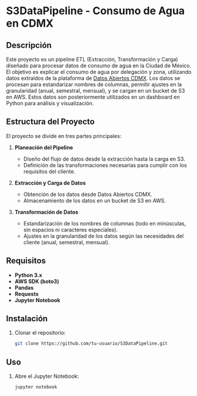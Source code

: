 # S3DataPipeline - Consumo de Agua en CDMX

## Descripción

Este proyecto es un pipeline ETL (Extracción, Transformación y Carga) diseñado para procesar datos de consumo de agua en la Ciudad de México. El objetivo es explicar el consumo de agua por delegación y zona, utilizando datos extraídos de la plataforma de [Datos Abiertos CDMX](https://datos.cdmx.gob.mx/dataset/consumo-agua). Los datos se procesan para estandarizar nombres de columnas, permitir ajustes en la granularidad (anual, semestral, mensual), y se cargan en un bucket de S3 en AWS. Estos datos son posteriormente utilizados en un dashboard en Python para análisis y visualización.

## Estructura del Proyecto

El proyecto se divide en tres partes principales:

1. **Planeación del Pipeline**
   - Diseño del flujo de datos desde la extracción hasta la carga en S3.
   - Definición de las transformaciones necesarias para cumplir con los requisitos del cliente.

2. **Extracción y Carga de Datos**
   - Obtención de los datos desde Datos Abiertos CDMX.
   - Almacenamiento de los datos en un bucket de S3 en AWS.

3. **Transformación de Datos**
   - Estandarización de los nombres de columnas (todo en minúsculas, sin espacios ni caracteres especiales).
   - Ajustes en la granularidad de los datos según las necesidades del cliente (anual, semestral, mensual).

## Requisitos

- **Python 3.x**
- **AWS SDK (boto3)**
- **Pandas**
- **Requests**
- **Jupyter Notebook**

## Instalación

1. Clonar el repositorio:

   ```bash
   git clone https://github.com/tu-usuario/S3DataPipeline.git

## Uso

1. Abre el Jupyter Notebook:

   ```bash
   jupyter notebook
